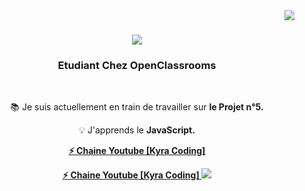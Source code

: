 <img align="right" src="https://visitor-badge.laobi.icu/badge?page_id=kyra110.kyra110" />

<h1 align="center">
    <img src="https://readme-typing-svg.herokuapp.com/?font=Righteous&size=35&center=true&vCenter=true&width=500&height=70&duration=4000&lines=Salut!+👋;+C'est+Kyra+Coding!;" />
</h1>

<h3 align="center">Etudiant Chez OpenClassrooms</h3>

<br/>

<div align="center">
 
 📚 Je suis actuellement en train de travailler sur **le Projet n°5.** 
 
 💡 J'apprends le **JavaScript.**

 **<a href="https://www.youtube.com/channel/UCcs9j6AZWBkrfuLz9W8tknA" target="_blank">
    ⚡ Chaine Youtube [Kyra Coding]
  </a>**
  
  **<a href="https://www.youtube.com/channel/UCcs9j6AZWBkrfuLz9W8tknA" target="_blank">
    ⚡ Chaine Youtube [Kyra Coding]
    <img src="[https://visitor-badge.laobi.icu/badge?page_id=kyra110.kyra110](http://4everstatic.com/images/850xX/logos/youtube-259077.jpg)" />
  </a>**
 </div>

<!--
**kyra110/kyra110** is a ✨ _special_ ✨ repository because its `README.md` (this file) appears on your GitHub profile.

Here are some ideas to get you started:

- 🔭 I’m currently working on ...
- 🌱 I’m currently learning ...
- 👯 I’m looking to collaborate on ...
- 🤔 I’m looking for help with ...
- 💬 Ask me about ...
- 📫 How to reach me: ...
- 😄 Pronouns: ...
- ⚡ Fun fact: ...
-->
